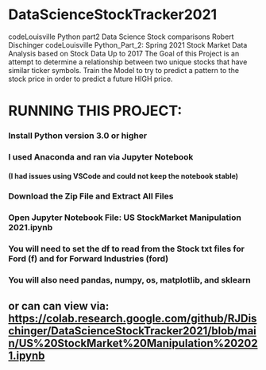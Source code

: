 # DataScienceStockTracker2021
codeLouisville Python part2 Data Science Stock comparisons
Robert Dischinger codeLouisville Python_Part_2: Spring 2021
Stock Market Data Analysis based on Stock Data Up to 2017
The Goal of this Project is an attempt to determine a relationship between two unique stocks that have similar ticker symbols.
Train the Model to try to predict a pattern to the stock price in order to predict a future HIGH price.
#
# RUNNING THIS PROJECT:
### Install Python version 3.0 or higher
### I used Anaconda and ran via Jupyter Notebook
####   (I had issues using VSCode and could not keep the notebook stable)
### Download the Zip File and Extract All Files
### Open Jupyter Notebook File:  US StockMarket Manipulation 2021.ipynb
###   You will need to set the df to read from the Stock txt files for Ford (f) and for Forward Industries (ford)
### You will also need pandas, numpy, os, matplotlib, and sklearn

## or can can view via: https://colab.research.google.com/github/RJDischinger/DataScienceStockTracker2021/blob/main/US%20StockMarket%20Manipulation%202021.ipynb
